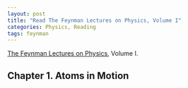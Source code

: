 ```yaml
---
layout: post
title: "Read The Feynman Lectures on Physics, Volume I"
categories: Physics, Reading
tags: feynman
---
```


[The Feynman Lectures on Physics](http://www.feynmanlectures.caltech.edu/), Volume I.

## Chapter 1. Atoms in Motion

